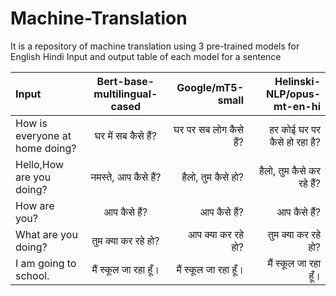 # Machine-Translation
It is a repository of machine translation using 3 pre-trained models for English Hindi
Input and output table of each model for a sentence

|  Input                         |Bert-base-multilingual-cased        | Google/mT5-small            | Helinski-NLP/opus-mt-en-hi    |
| :---                           |     :---:                          |          ---:               | ---:                          |
|How is everyone at home doing?  |घर में सब कैसे हैं?                      |घर पर सब लोग कैसे हैं?         |हर कोई घर पर कैसे हो रहा है?      |
|Hello,How are you doing?        |  नमस्ते, आप कैसे हैं?                  |हैलो, तुम कैसे हो?              |हैलो, तुम कैसे कर रहे हैं?           |
|How are you?                    |आप कैसे हैं?                          |आप कैसे हैं?                   |आप कैसे हैं?                      |
|What are you doing?             |तुम क्या कर रहे हो?                    |आप क्या कर रहे हो?             |तुम क्या कर रहे हो?               |
|I am going to school.           |मैं स्कूल जा रहा हूँ।                     |मैं स्कूल जा रहा हूँ।               |मैं स्कूल जा रहा हूँ।                |
